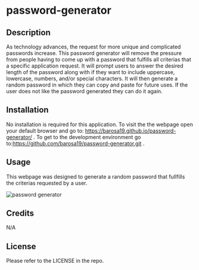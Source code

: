 # password-generator

## Description

As technology advances, the request for more unique and complicated passwords increase. This password generator will remove the pressure from people having to come up with a password that fulfills all criterias that a specific application request. It will prompt users to answer the desired length of the password along with if they want to include uppercase, lowercase, numbers, and/or special characters. It will then generate a random password in which they can copy and paste for future uses. If the user does not like the password generated they can do it again. 

## Installation

No installation is required for this application. To visit the the webpage open your default browser and go to: https://barosa19.github.io/password-generator/ . To get to the development environment go to:https://github.com/barosa19/password-generator.git .

## Usage

This webpage was designed to generate a random password that fullfills the criterias requested by a user. 

![password generator](https://user-images.githubusercontent.com/122834927/218370418-e1d5dd6c-1f02-480e-a594-dbea27fa0def.PNG)



## Credits
N/A

## License
Please refer to the LICENSE in the repo.
